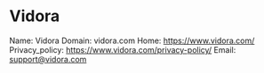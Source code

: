 
# Vidora

Name: Vidora
Domain: vidora.com
Home: https://www.vidora.com/
Privacy_policy: https://www.vidora.com/privacy-policy/
Email: support@vidora.com

